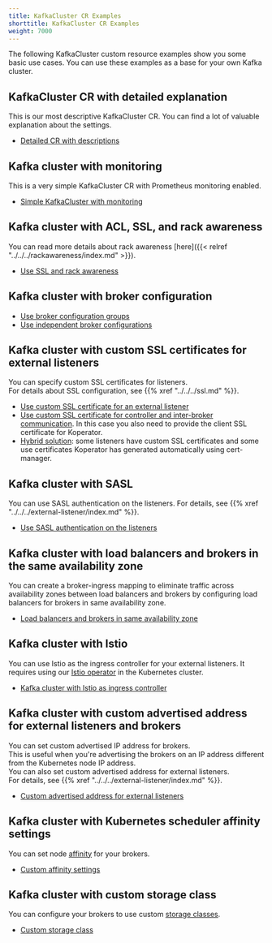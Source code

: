 ```yaml
---
title: KafkaCluster CR Examples
shorttitle: KafkaCluster CR Examples
weight: 7000
---
```


The following KafkaCluster custom resource examples show you some basic use cases.
You can use these examples as a base for your own Kafka cluster.

## KafkaCluster CR with detailed explanation

This is our most descriptive KafkaCluster CR. You can find a lot of valuable explanation about the settings.

- [Detailed CR with descriptions](https://github.com/banzaicloud/koperator/blob/master/config/samples/banzaicloud_v1beta1_kafkacluster.yaml)

## Kafka cluster with monitoring

This is a very simple KafkaCluster CR with Prometheus monitoring enabled.

- [Simple KafkaCluster with monitoring](https://github.com/banzaicloud/koperator/blob/master/config/samples/simplekafkacluster.yaml)

## Kafka cluster with ACL, SSL, and rack awareness

You can read more details about rack awareness [here]({{< relref "../../../rackawareness/index.md" >}}).

- [Use SSL and rack awareness](https://github.com/banzaicloud/koperator/blob/master/config/samples/kafkacluster_with_ssl_groups.yaml)

## Kafka cluster with broker configuration

- [Use broker configuration groups](https://github.com/banzaicloud/koperator/blob/master/config/samples/kafkacluster_without_ssl_groups.yaml)
- [Use independent broker configurations](https://github.com/banzaicloud/koperator/blob/master/config/samples/kafkacluster_without_ssl.yaml)

## Kafka cluster with custom SSL certificates for external listeners

You can specify custom SSL certificates for listeners.  
For details about SSL configuration, see {{% xref "../../../ssl.md" %}}.

- [Use custom SSL certificate for an external listener](https://github.com/banzaicloud/koperator/blob/master/config/samples/kafkacluster_with_external_ssl_customcert.yaml)
- [Use custom SSL certificate for controller and inter-broker communication](https://github.com/banzaicloud/koperator/blob/master/config/samples/kafkacluster_with_ssl_groups_customcert.yaml). In this case you also need to provide the client SSL certificate for Koperator.  
- [Hybrid solution](https://github.com/banzaicloud/koperator/blob/master/config/samples/kafkacluster_with_ssl_hybrid_customcert.yaml): some listeners have custom SSL certificates and some use certificates Koperator has generated automatically using cert-manager.

## Kafka cluster with SASL

You can use SASL authentication on the listeners.
For details, see {{% xref "../../../external-listener/index.md" %}}.

- [Use SASL authentication on the listeners](https://github.com/banzaicloud/koperator/blob/master/config/samples/simplekafkacluster_with_sasl.yaml)

## Kafka cluster with load balancers and brokers in the same availability zone

You can create a broker-ingress mapping to eliminate traffic across availability zones between load balancers and brokers by configuring load balancers for brokers in same availability zone.

- [Load balancers and brokers in same availability zone](https://github.com/banzaicloud/koperator/blob/master/config/samples/simplekafkacluster-with-brokerbindings.yaml)

## Kafka cluster with Istio

You can use Istio as the ingress controller for your external listeners. It requires using our [Istio operator](https://github.com/banzaicloud/istio-operator) in the Kubernetes cluster.  

- [Kafka cluster with Istio as ingress controller](https://github.com/banzaicloud/koperator/blob/master/config/samples/kafkacluster-with-istio.yaml)

## Kafka cluster with custom advertised address for external listeners and brokers

You can set custom advertised IP address for brokers.  
This is useful when you're advertising the brokers on an IP address different from the Kubernetes node IP address.  
You can also set custom advertised address for external listeners.  
For details, see {{% xref "../../../external-listener/index.md" %}}.

- [Custom advertised address for external listeners](https://github.com/banzaicloud/koperator/blob/master/config/samples/simplekafkacluster-with-nodeport-external.yaml)

## Kafka cluster with Kubernetes scheduler affinity settings

You can set node [affinity](https://kubernetes.io/docs/concepts/scheduling-eviction/assign-pod-node/) for your brokers.

- [Custom affinity settings](https://github.com/banzaicloud/koperator/blob/master/config/samples/simplekafkacluster_affinity.yaml)

## Kafka cluster with custom storage class

You can configure your brokers to use custom [storage classes](https://kubernetes.io/docs/concepts/storage/storage-classes/).

- [Custom storage class](https://github.com/banzaicloud/koperator/blob/master/config/samples/simplekafkacluster_ebs_csi.yaml)
